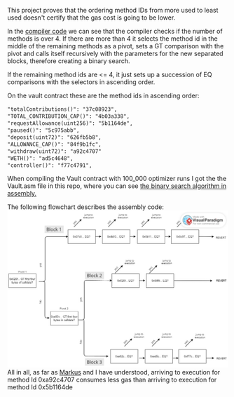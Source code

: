 This project proves that the ordering method IDs from more used to least used doesn't certify that the gas cost is going to be lower.

In the [compiler code](https://github.com/ethereum/solidity/blob/0cb279494a9af0938dfbf2ca5d0b21115198e8bb/libsolidity/codegen/ContractCompiler.cpp#LL326C1-L388C2) we can see that the compiler checks if the number of methods is over 4. If there are more than 4 it selects the method id in the middle of the remaining methods as a pivot, sets a GT comparison with the pivot and calls itself recursively with the parameters for the new separated blocks, therefore creating a binary search.

If the remaining method ids are <= 4, it just sets up a succession of EQ comparisons with the selectors in ascending order.

On the vault contract these are the method ids in ascending order:

```
"totalContributions()": "37c08923",
"TOTAL_CONTRIBUTION_CAP()": "4b03a338",
"requestAllowance(uint256)": "5b1164de",
"paused()": "5c975abb",
"deposit(uint72)": "626fb5b8",
"ALLOWANCE_CAP()": "84f9b1fc",
"withdraw(uint72)": "a92c4707"
"WETH()": "ad5c4648",
"controller()": "f77c4791",
```

When compiling the Vault contract with 100_000 optimizer runs I got the the Vault.asm file in this repo, where you can see [the binary search algorithm in assembly.](https://github.com/0xArcturus/binarysearch/blob/40b4e8983d12b286fc56d7d484dc3ae8d1332943/Vault.asm#LL274C1-L344C13)

The following flowchart describes the assembly code:
![flowchart](flowchart.jpg)
All in all, as far as [Markus](https://github.com/MarkuSchick) and I have understood, arriving to execution for method Id 0xa92c4707 consumes less gas than arriving to execution for method Id 0x5b1164de
